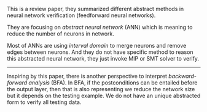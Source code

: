 This is a review paper, they summarized different abstract methods in neural network verification (feedforward neural networks). 

They are focusing on *abstract neural network* (ANN) which is meaning to reduce the number of neurons in network.

Most of ANNs are using *interval domain* to merge neurons and remove edges between neurons.
And they do not have specific method to reason this abstracted neural network, they just invoke MIP or SMT solver to verify.

---

Inspiring by this paper, there is another perspective to interpret *backward-forward analysis* (BFA).
In BFA, if the postconditions can be entailed before the output layer, then that is also representing we reduce the network size but it depends on the testing example. We do not have an unique abstracted form to verify all testing data.